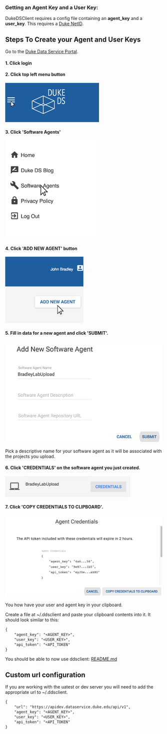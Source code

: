 ### Getting an Agent Key and a User Key:
DukeDSClient requires a config file containing an __agent_key__ and a __user_key__.
This requires a [Duke NetID](https://oit.duke.edu/email-accounts/netid/).

## Steps To Create your Agent and User Keys
Go to the [Duke Data Service Portal](https://dataservice.duke.edu).
####  1. Click login
####  2. Click top left menu button
![Top Left Menu Button](images/TopLeftMenuButton.png?raw=true "Top Left Menu Button")
####  3. Click 'Software Agents'
![Top Left Menu](images/TopLeftMenu.png?raw=true "Top Left Menu")
####  4. Click 'ADD NEW AGENT' button
![Add Agent Button](images/AddAgentButton.png?raw=true "Add Agent Button")
####  5. Fill in data for a new agent and click 'SUBMIT'.
![Create Agent](images/NewSoftwareAgent.png?raw=true "Create Agent")

Pick a descriptive name for your software agent as it will be associated with the projects you upload.
####  6. Click 'CREDENTIALS' on the software agent you just created.
![Click Agent](images/ClickCredentials.png?raw=true "Click CREDENTIALS")
####  7. Click 'COPY CREDENTIALS TO CLIPBOARD'.
![Key Menu Button](images/CopyCredentials.png?raw=true "Key Menu Button")

You how have your user and agent key in your clipboard.

Create a file at ~/.ddsclient and paste your clipboard contents into it.
It should look similar to this:
```
{
    "agent_key": "<AGENT_KEY>",
    "user_key": "<USER_KEY>",
    "api_token": "<API_TOKEN"
}
```

You should be able to now use ddsclient: [README.md](../README.md)


## Custom url configuration
If you are working with the uatest or dev server you will need to add the appropriate url to ~/.ddsclient.

```
{
    "url": "https://apidev.dataservice.duke.edu/api/v1",
    "agent_key": "<AGENT_KEY>",
    "user_key": "<USER_KEY>",
    "api_token": "<API_TOKEN"    
}
```            
